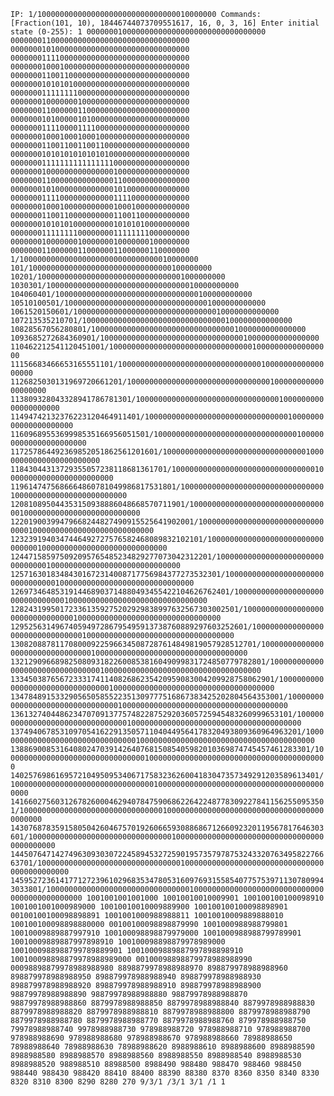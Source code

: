 `IP: 1/1000000000000000000000000000000010000000
Commands: [Fraction(101, 10), 18446744073709551617, 16, 0, 3, 16]
Enter initial state (0-255): 1
0000000100000000000000000000000000000000
0000000110000000000000000000000000000000
0000000101000000000000000000000000000000
0000000111100000000000000000000000000000
0000000100010000000000000000000000000000
0000000110011000000000000000000000000000
0000000101010100000000000000000000000000
0000000111111110000000000000000000000000
0000000100000001000000000000000000000000
0000000110000001100000000000000000000000
0000000101000001010000000000000000000000
0000000111100001111000000000000000000000
0000000100010001000100000000000000000000
0000000110011001100110000000000000000000
0000000101010101010101000000000000000000
0000000111111111111111100000000000000000
0000000100000000000000010000000000000000
0000000110000000000000011000000000000000
0000000101000000000000010100000000000000
0000000111100000000000011110000000000000
0000000100010000000000010001000000000000
0000000110011000000000011001100000000000
0000000101010100000000010101010000000000
0000000111111110000000011111111000000000
0000000100000001000000010000000100000000
0000000110000001100000011000000110000000
1/1000000000000000000000000000000010000000
101/10000000000000000000000000000000100000000
10201/100000000000000000000000000000001000000000
1030301/1000000000000000000000000000000010000000000
104060401/10000000000000000000000000000000100000000000
10510100501/100000000000000000000000000000001000000000000
1061520150601/1000000000000000000000000000000010000000000000
107213535210701/10000000000000000000000000000000100000000000000
10828567056280801/100000000000000000000000000000001000000000000000
1093685272684360901/1000000000000000000000000000000010000000000000000
110462212541120451001/10000000000000000000000000000000100000000000000000
11156683466653165551101/100000000000000000000000000000001000000000000000000
1126825030131969720661201/1000000000000000000000000000000010000000000000000000
113809328043328941786781301/10000000000000000000000000000000100000000000000000000
11494742132376223120464911401/100000000000000000000000000000001000000000000000000000
1160968955369998535166956051501/1000000000000000000000000000000010000000000000000000000
117257864492369852051862561201601/10000000000000000000000000000000100000000000000000000000
11843044313729355057238118681361701/100000000000000000000000000000001000000000000000000000000
1196147475686664860781049986817531801/1000000000000000000000000000000010000000000000000000000000
120810895044353150938886048668570711901/10000000000000000000000000000000100000000000000000000000000
12201900399479668244827490915525641902001/100000000000000000000000000000001000000000000000000000000000
1232391940347446492727576582468089832102101/1000000000000000000000000000000010000000000000000000000000000
124471585975092095765485234829277073042312201/10000000000000000000000000000000100000000000000000000000000000
12571630183484301672314008717756984377273532301/100000000000000000000000000000001000000000000000000000000000000
1269734648531914468903714880493455422104626762401/1000000000000000000000000000000010000000000000000000000000000000
128243199501723361359275202929838997632567303002501/10000000000000000000000000000000100000000000000000000000000000000
12952563149674059497286795495913738760889297603252601/100000000000000000000000000000001000000000000000000000000000000000
1308208878117080009225966345087287614849819057928512701/1000000000000000000000000000000010000000000000000000000000000000000
132129096689825080931822600853816049099831724850779782801/10000000000000000000000000000000100000000000000000000000000000000000
13345038765672333174114082686235420959083004209928758062901/100000000000000000000000000000001000000000000000000000000000000000000
1347848915332905650585522351309777516867383425202804564353001/1000000000000000000000000000000010000000000000000000000000000000000000
136132740448623470709137757482287529203605725945483260999653101/10000000000000000000000000000000100000000000000000000000000000000000000
13749406785310970541622913505711040449564178320493809360964963201/100000000000000000000000000000001000000000000000000000000000000000000000
1388690085316408024703914264076815085405982010369874745457461283301/1000000000000000000000000000000010000000000000000000000000000000000000000
140257698616957210495095340671758323626004183047357349291203589613401/10000000000000000000000000000000100000000000000000000000000000000000000000
14166027560312678260004629407847590686226422487783092278411562550953501/100000000000000000000000000000001000000000000000000000000000000000000000000
1430768783591580504260467570192606659308868671266092320119567817646303601/1000000000000000000000000000000010000000000000000000000000000000000000000000
144507647142749630930307224589453272590195735797875324332076349582276663701/10000000000000000000000000000000100000000000000000000000000000000000000000000
14595272361417712723961029683534780531609769315585407757539711307809943033801/100000000000000000000000000000001000000000000000000000000000000000000000000000
1001001001001000
10010010010009901
100100100100098910
1001001001000989000
10010010010009889900
100100100100098898901
00100100100098898891
1001001000988988811
10010010009889888010
100100100098898880000
00100100098898879990
1001000988988799801
10010009889887997910
100100098898879979000
1001000988988799789901
10010009889887997898910
100100098898879978989000
1001000988988799789889901
10010009889887997898898910
100100098898879978988989000
00100098898879978988988990
00098898879978988988980
8898879978988988970
898879978988988960
898879978988988950
898879978988988940
898879978988988930
898879978988988920
898879978988988910
898879978988988900
98879978988988890
98879978988988880
98879978988988870
98879978988988860
8879978988988850
8879978988988840
8879978988988830
8879978988988820
8879978988988810
8879978988988800
8879978988988790
8879978988988780
8879978988988770
8879978988988760
879978988988750
79978988988740
9978988988730
978988988720
978988988710
978988988700
978988988690
978988988680
978988988670
978988988660
78988988650
78988988640
78988988630
78988988620
8988988610
8988988600
8988988590
8988988580
8988988570
8988988560
8988988550
8988988540
8988988530
8988988520
988988510
88988500
8988490
988480
988470
988460
988450
988440
988430
988420
88410
88400
88390
88380
8370
8360
8350
8340
8330
8320
8310
8300
8290
8280
270
9/3/1
/3/1
3/1
/1
1`
